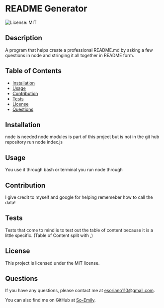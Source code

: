 # README Generator
![License: MIT](https://img.shields.io/badge/License-MIT-yellow.svg)

## Description
A program that helps create a professional README.md by asking a few questions in node and stringing it all together in README form.

## Table of Contents
- [Installation](#installation)
- [Usage](#usage)
- [Contribution](#contribution)
- [Tests](#tests)
- [License](#license)
- [Questions](#questions)

## Installation
node is needed
node modules is part of this project but is not in the git hub repository
run node index.js


## Usage
You use it through bash or terminal you run node through

## Contribution
I give credit to myself and google for helping rememeber how to call the data!

## Tests
Tests that come to mind is to test out the table of content because it is a little specific.
(Table of Content split with ,)

## License
This project is licensed under the MIT license.

## Questions
If you have any questions, please contact me at [esoriano110@gmail.com](mailto:esoriano110@gmail.com). 

You can also find me on GitHub at [So-Emily](https://github.com/So-Emily).
